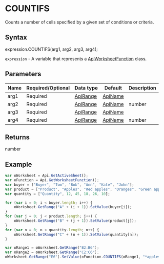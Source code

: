 # COUNTIFS

Counts a number of cells specified by a given set of conditions or criteria.

## Syntax

expression.COUNTIFS(arg1, arg2, arg3, arg4);

`expression` - A variable that represents a [ApiWorksheetFunction](../ApiWorksheetFunction.md) class.

## Parameters

| **Name** | **Required/Optional** | **Data type** | **Default** | **Description** |
| ------------- | ------------- | ------------- | ------------- | ------------- |
| arg1 | Required | [ApiRange](../../ApiRange/ApiRange.md) | [ApiName](../../ApiName/ApiName.md) |  | The first range of cells to count nonblank cells. |
| arg2 | Required | [ApiRange](../../ApiRange/ApiRange.md) | [ApiName](../../ApiName/ApiName.md) | number | string |  | The first condition in the form of a number, expression, or text that defines which cells will be counted. |
| arg3 | Required | [ApiRange](../../ApiRange/ApiRange.md) | [ApiName](../../ApiName/ApiName.md) |  | Up to 127 additional ranges of cells to count nonblank cells. This argument is optional. |
| arg4 | Required | [ApiRange](../../ApiRange/ApiRange.md) | [ApiName](../../ApiName/ApiName.md) | number | string |  | Up to 127 additional conditions in the form of a number, expression, or text that define which cells will be counted. |

## Returns

number

## Example



```javascript
var oWorksheet = Api.GetActiveSheet();
var oFunction = Api.GetWorksheetFunction();
var buyer = ["Buyer", "Tom", "Bob", "Ann", "Kate", "John"];
var product = ["Product", "Apples", "Red apples", "Oranges", "Green apples", "Oranges"];
var quantity = ["Quantity", 12, 45, 18, 26, 10];

for (var i = 0; i < buyer.length; i++) {
    oWorksheet.GetRange("A" + (i + 1)).SetValue(buyer[i]);
}
for (var j = 0; j < product.length; j++) {
    oWorksheet.GetRange("B" + (j + 1)).SetValue(product[j]);
}
for (var n = 0; n < quantity.length; n++) {
    oWorksheet.GetRange("C" + (n + 1)).SetValue(quantity[n]);
}

var oRange1 = oWorksheet.GetRange("B2:B6");
var oRange2 = oWorksheet.GetRange("C2:C6");
oWorksheet.GetRange("E6").SetValue(oFunction.COUNTIFS(oRange1, "*apples", oRange2, "45"));
```
